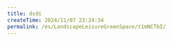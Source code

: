 ```yaml
---
title: dsds
createTime: 2024/11/07 23:24:34
permalink: /es/LandscapeLeisureGreenSpace/t1mNCTbI/
---
```

